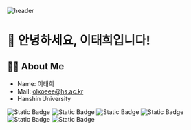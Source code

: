 ![header](https://capsule-render.vercel.app/api?type=waving&color=gradient&height=300&section=header&text=Good%20to%20see%20you%20%F0%9F%A4%97)

# 👋 안녕하세요, 이태희입니다!

## 👨‍💻 About Me
- Name: 이태희
- Mail: olxoeee@hs.ac.kr
- Hanshin University
  
<img alt="Static Badge" src="https://img.shields.io/badge/Python-%233776AB?logo=Python&logoColor=white"> <img alt="Static Badge" src="https://img.shields.io/badge/C-%23A8B9CC?logo=C&logoColor=white&labelColor=blue"> <img alt="Static Badge" src="https://img.shields.io/badge/Git-%23F05032?logo=Git&logoColor=white&labelColor=orange">
<img alt="Static Badge" src="https://img.shields.io/badge/GitHub-%23181717?logo=GitHub&logoColor=white&labelColor=black">
<img alt="Static Badge" src="https://img.shields.io/badge/HTML5-%23E34F26?logo=HTML5&logoColor=white">
<img alt="Static Badge" src="https://img.shields.io/badge/JavaScript-%23F7DF1E?logo=JavaScript&logoColor=white">



